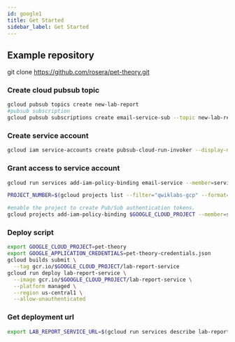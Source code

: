 ```yaml
---
id: google1
title: Get Started
sidebar_label: Get Started
---
```



## Example repository
git clone https://github.com/rosera/pet-theory.git

### Create cloud pubsub topic

```bash
gcloud pubsub topics create new-lab-report
#pubsub subscription
gcloud pubsub subscriptions create email-service-sub --topic new-lab-report --push-endpoint=$EMAIL_SERVICE_URL --push-auth-service-account=pubsub-cloud-run-invoker@$GOOGLE_CLOUD_PROJECT.iam.gserviceaccount.com

```

### Create service account

```bash
gcloud iam service-accounts create pubsub-cloud-run-invoker --display-name "PubSub Cloud Run Invoker"
```

### Grant access to service account
```bash
gcloud run services add-iam-policy-binding email-service --member=serviceAccount:pubsub-cloud-run-invoker@$GOOGLE_CLOUD_PROJECT.iam.gserviceaccount.com --role=roles/run.invoker --region us-central1 --platform managed

PROJECT_NUMBER=$(gcloud projects list --filter="qwiklabs-gcp" --format='value(PROJECT_NUMBER)')

#enable the project to create Pub/Sub authentication tokens.
gcloud projects add-iam-policy-binding $GOOGLE_CLOUD_PROJECT --member=serviceAccount:service-$PROJECT_NUMBER@gcp-sa-pubsub.iam.gserviceaccount.com --role=roles/iam.serviceAccountTokenCreator
```

### Deploy script
```bash
export GOOGLE_CLOUD_PROJECT=pet-theory
export GOOGLE_APPLICATION_CREDENTIALS=pet-theory-credentials.json
gcloud builds submit \
  --tag gcr.io/$GOOGLE_CLOUD_PROJECT/lab-report-service
gcloud run deploy lab-report-service \
  --image gcr.io/$GOOGLE_CLOUD_PROJECT/lab-report-service \
  --platform managed \
  --region us-central1 \
  --allow-unauthenticated
```

### Get deployment url
```bash
export LAB_REPORT_SERVICE_URL=$(gcloud run services describe lab-report-service --platform managed --region us-central1 --format="value(status.address.url)")
```